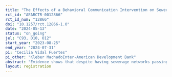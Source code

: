```yaml
---
title: "The Effects of a Behavioral Communication Intervention on Sewerage Connection in Paraguay"
rct_id: "AEARCTR-0012866"
rct_id_num: "12866"
doi: "10.1257/rct.12866-1.0"
date: "2024-05-13"
status: "on_going"
jel: "C93, D10, O12"
start_year: "2023-08-25"
end_year: "2024-07-31"
pi: "Cecilia Vidal Fuertes"
pi_other: "Kleber MachadoInter-American Development Bank"
abstract: "Evidence shows that despite having sewerage networks passing in front of their dwelling, a significant proportion of households in Latin America and the Caribbean remain unconnected to sanitation services (Sturzenegger et.al. 2020). In a context where countries are making considerable investment in expanding sanitation infrastructure, this lack of uptake results in inefficiencies, including missed health and environmental benefits, operational challenges, and reduced financial sustainability for service providers. To address this issue, governments and service providers are implementing initiatives to encourage household connections. However, evidence on effective strategies remains limited. This study aims to assess the effectiveness of a behaviorally informed communication intervention to incentivize sewerage connection in the city of Fernando de la Mora, Paraguay. The intervention targets capability and motivation barriers to connecting, such as limited knowledge of -and perceived difficulties in- the connection process. It comprises a) printed communication material delivered through household visits, and b) two rounds of follow-up SMS messages reinforcing communication messages. The first phase was implemented alongside the baseline survey between August and November of 2023. The second phase (SMS messages) is scheduled for June 2024. Using an RCT design, households were assigned to receive the intervention or not. Two follow-up surveys will be carried out over the evaluation sample (n=766 households) to assess the impact of the first phase and both phases combined. Our primary outcomes of interest include sewerage connection rates and knowledge/perceptions related to the connection process and benefits.  "
layout: registration
---
```


